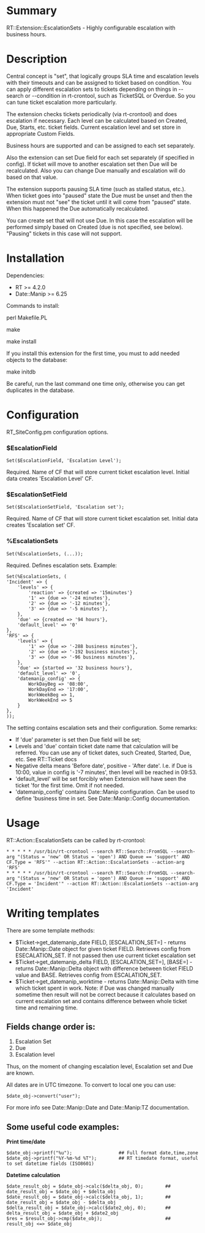 # Summary

RT::Extension::EscalationSets - Highly configurable escalation with business hours.

# Description

Central concept is "set", that logically groups SLA time and escalation levels
with their timeouts and can be assigned to ticket based on condition. You can
apply different escalation sets to tickets depending on things in --search or
--condition in rt-crontool, such as TicketSQL or Overdue. So you can tune
ticket escalation more particularly.

The extension checks tickets periodically (via rt-crontool) and does escalation
if necessary. Each level can be calculated based on Created, Due, Starts, etc.
ticket fields. Current escalation level and set store in appropriate Custom
Fields.

Business hours are supported and can be assigned to each set separately.

Also the extension can set Due field for each set separately (if specified in
config). If ticket will move to another escalation set then Due will be
recalculated. Also you can change Due manually and escalation will do based on
that value.

The extension supports pausing SLA time (such as stalled status, etc.). When
ticket goes into "paused" state the Due must be unset and then the extension
must not "see" the ticket until it will come from "paused" state. When this
happened the Due automatically recalculated.

You can create set that will not use Due. In this case the escalation will be
performed simply based on Created (due is not specified, see below). "Pausing"
tickets in this case will not support.

# Installation

Dependencies:

* RT >= 4.2.0
* Date::Manip >= 6.25

Commands to install:

  perl Makefile.PL

  make
  
  make install

If you install this extension for the first time, you must to add needed objects
to the database:

  make initdb

Be careful, run the last command one time only, otherwise you can get duplicates
in the database.

# Configuration

RT_SiteConfig.pm configuration options.

### $EscalationField

```
Set($EscalationField, 'Escalation Level');
```

Required. Name of CF that will store current ticket escalation level. Initial
data creates 'Escalation Level' CF.

### $EscalationSetField

```
Set($EscalationSetField, 'Escalation set');
```

Required. Name of CF that will store current ticket escalation set. Initial data
creates 'Escalation set' CF.

### %EscalationSets

```
Set(%EscalationSets, (...));
```

Required. Defines escalation sets.
Example:

```
Set(%EscalationSets, (
'Incident' => {
    'levels' => {
        'reaction' => {created => '15minutes'}
        '1' => {due => '-24 minutes'},
        '2' => {due => '-12 minutes'},
        '3' => {due => '-5 minutes'},
    },
    'due' => {created => '94 hours'},
    'default_level' => '0'
},
'RFS' => {
    'levels' => {
        '1' => {due => '-288 business minutes'},
        '2' => {due => '-192 business minutes'},
        '3' => {due => '-96 business minutes'},
    },
    'due' => {started => '32 business hours'},
    'default_level' => '0',
    'datemanip_config' => {
        WorkDayBeg => '08:00',
        WorkDayEnd => '17:00',
        WorkWeekBeg => 1,
        WorkWeekEnd => 5
    }
},
));
```

The setting contains escalation sets and their configuration. Some remarks:

* If 'due' parameter is set then Due field will be set;
* Levels and 'due' contain ticket date name that calculation will be referred.
  You can use any of ticket dates, such Created, Started, Due, etc. See
  RT::Ticket docs
* Negative delta means 'Before date', positive - 'After date'. I.e. if Due is
  10:00, value in config is '-7 minutes', then level will be reached in 09:53.
* 'default_level' will be set forcibly when Extension will have seen the ticket
  'for the first time. Omit if not needed.
* 'datemanip_config' contains Date::Manip configuration. Can be used to define
  'business time in set. See Date::Manip::Config documentation.

# Usage

RT::Action::EscalationSets can be called by rt-crontool:


```
* * * * * /usr/bin/rt-crontool --search RT::Search::FromSQL --search-arg "(Status = 'new' OR Status = 'open') AND Queue == 'support' AND CF.Type = 'RFS'" --action RT::Action::EscalationSets --action-arg 'RFS'
* * * * * /usr/bin/rt-crontool --search RT::Search::FromSQL --search-arg "(Status = 'new' OR Status = 'open') AND Queue == 'support' AND CF.Type = 'Incident'" --action RT::Action::EscalationSets --action-arg 'Incident'
```

# Writing templates

There are some template methods:

* $Ticket->get_datemanip_date FIELD, [ESCALATION_SET=<current>] - returns
  Date::Manip::Date object for given ticket FIELD. Retrieves config from
  ESECALATION_SET. If not passed then use current ticket escalation set
* $Ticket->get_datemanip_delta FIELD, [ESCALATION_SET=<current>], [BASE=<now>] - returns
  Date::Manip::Delta object with difference between ticket FIELD value and BASE.
  Retrieves config from ESCALATION_SET. 
* $Ticket->get_datemanip_worktime - returns Date::Manip::Delta with time which ticket 
  spent in work. Note: if Due was changed manually sometime then result will
  not be correct because it calculates based on current escalation set and 
  contains difference between whole ticket time and remaining time.

## Fields change order is:

1. Escalation Set
2. Due
3. Escalation level

Thus, on the moment of changing escalation level, Escalation set and Due are known.

All dates are in UTC timezone. To convert to local one you can use:

```
$date_obj->convert("user");
```

For more info see Date::Manip::Date and Date::Manip:TZ documentation.

## Some useful code examples:

**Print time/date**

```
$date_obj->printf("%u");                 ## Full format date,time,zone
$date_obj->printf("%Y-%m-%d %T");        ## RT timedate format, useful to set datetime fields (ISO8601)
```

**Datetime calculation**

```
$date_result_obj = $date_obj->calc($delta_obj, 0);        ## date_result_obj = $date_obj + $delta_obj
$date_result_obj = $date_obj->calc($delta_obj, 1);        ## date_result_obj = $date_obj - $delta_obj
$delta_result_obj = $date_obj->calc($date2_obj, 0);       ## delta_result_obj = $date_obj + $date2_obj
$res = $result_obj->cmp($date_obj);                       ## result_obj <=> $date_obj
```
